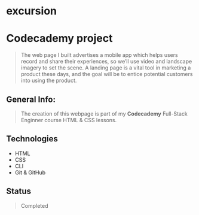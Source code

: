 # excursion

# Codecademy project
> The web page I built advertises a mobile app which helps users record and share their experiences, so we’ll use video and landscape imagery to set the scene. A landing page is a vital tool in marketing a product these days, and the goal will be to entice potential customers into using the product.

## General Info:
> The creation of this webpage is part of my **Codecademy** Full-Stack Enginner course HTML & CSS lessons.

## Technologies
* HTML
* CSS
* CLI
* Git & GitHub

## Status
> Completed
